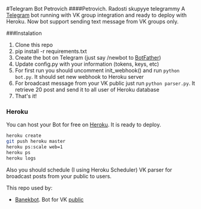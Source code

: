 #Telegram Bot Petrovich
####Petrovich. Radosti skupyye telegrammy
A [Telegram](https://telegram.org/) bot running with VK group integration and ready to deploy with Heroku.
Now bot support sending text message from VK groups only.

###Instalation
1. Clone this repo
2. pip install -r requirements.txt
3. Create the bot on Telegram (just say /newbot to [BotFather](https://core.telegram.org/bots#botfather))
4. Update config.py with your information (tokens, keys, etc)
5. For first run you should uncomment init_webhook() and run `python bot.py`. It should set new webhook to Heroku server
6. For broadcast message from your VK public just run `python parser.py`. It retrieve 20 post and send it to all user of Heroku database
7. That's it!

### Heroku
You can host your Bot for free on [Heroku](http://heroku.com). It is ready to deploy.

```bash
heroku create
git push heroku master
heroku ps:scale web=1
heroku ps
heroku logs
```

Also you should schedule (I using Heroku Scheduler) VK parser for broadcast posts from your public to users.

This repo used by: 
* [Banekbot](http://telegram.me/banekbot). Bot for VK [public](https://vk.com/baneks)